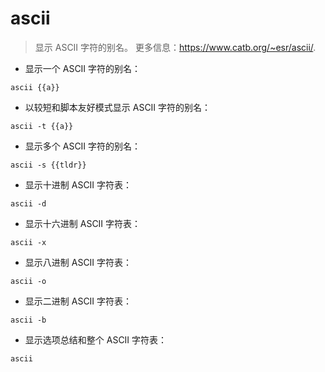 # ascii

> 显示 ASCII 字符的别名。
> 更多信息：<https://www.catb.org/~esr/ascii/>.

- 显示一个 ASCII 字符的别名：

`ascii {{a}}`

- 以较短和脚本友好模式显示 ASCII 字符的别名：

`ascii -t {{a}}`

- 显示多个 ASCII 字符的别名：

`ascii -s {{tldr}}`

- 显示十进制 ASCII 字符表：

`ascii -d`

- 显示十六进制 ASCII 字符表：

`ascii -x`

- 显示八进制 ASCII 字符表：

`ascii -o`

- 显示二进制 ASCII 字符表：

`ascii -b`

- 显示选项总结和整个 ASCII 字符表：

`ascii`
